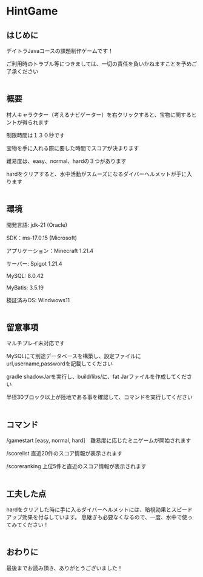 # HintGame

## はじめに

デイトラJavaコースの課題制作ゲームです！

ご利用時のトラブル等につきましては、一切の責任を負いかねますことを予めご了承ください
<br><br>
## 概要

村人キャラクター（考えるナビゲーター）を右クリックすると、宝物に関するヒントが得られます

制限時間は１３０秒です

宝物を手に入れる際に要した時間でスコアが決まります

難易度は、easy、normal、hardの３つがあります

hardをクリアすると、水中活動がスムーズになるダイバーヘルメットが手に入ります
<br><br>
## 環境

開発言語: jdk-21 (Oracle)

SDK：ms-17.0.15 (Microsoft)

アプリケーション：Minecraft 1.21.4

サーバー: Spigot 1.21.4

MySQL: 8.0.42

MyBatis: 3.5.19

検証済みOS: Windwows11
<br><br>
## 留意事項

マルチプレイ未対応です

MySQLにて別途データベースを構築し、設定ファイルにurl,username,passwordを記載してください

gradle shadowJarを実行し、build/libs/に、fat Jarファイルを作成してください

半径30ブロック以上が陸地である事を確認して、コマンドを実行してください
<br><br>
## コマンド

/gamestart [easy, normal, hard]　難易度に応じたミニゲームが開始されます

/scorelist 直近20件のスコア情報が表示されます

/scoreranking 上位5件と直近のスコア情報が表示されます
<br><br>
## 工夫した点

hardをクリアした時に手に入るダイバーヘルメットには、暗視効果とスピードアップ効果を付与しています。
息継ぎも必要なくなるので、一度、水中で使ってみてください！
<br><br>
## おわりに

最後までお読み頂き、ありがとうございました！
